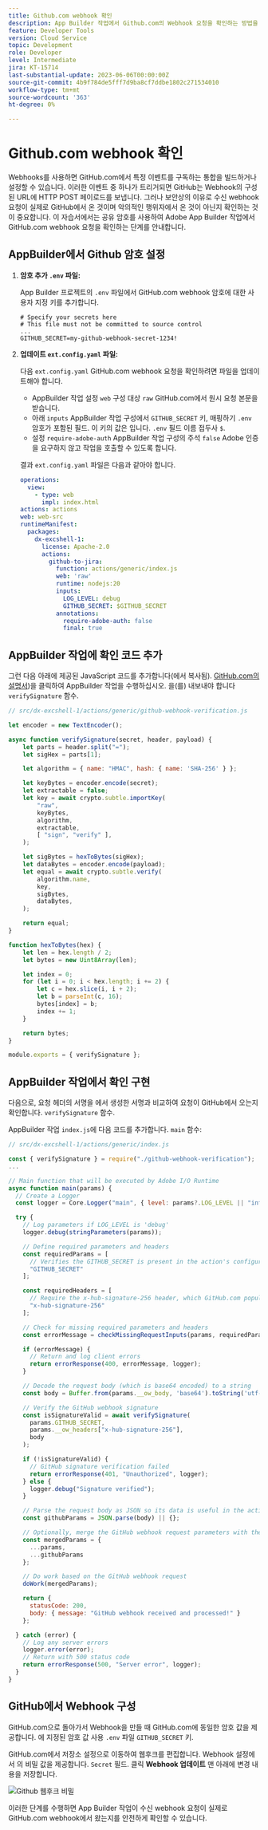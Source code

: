 ```yaml
---
title: Github.com webhook 확인
description: App Builder 작업에서 Github.com의 Webhook 요청을 확인하는 방법을 알아봅니다.
feature: Developer Tools
version: Cloud Service
topic: Development
role: Developer
level: Intermediate
jira: KT-15714
last-substantial-update: 2023-06-06T00:00:00Z
source-git-commit: 4b9f784de5fff7d9ba8cf7ddbe1802c271534010
workflow-type: tm+mt
source-wordcount: '363'
ht-degree: 0%

---
```



# Github.com webhook 확인

Webhooks를 사용하면 GitHub.com에서 특정 이벤트를 구독하는 통합을 빌드하거나 설정할 수 있습니다. 이러한 이벤트 중 하나가 트리거되면 GitHub는 Webhook의 구성된 URL에 HTTP POST 페이로드를 보냅니다. 그러나 보안상의 이유로 수신 webhook 요청이 실제로 GitHub에서 온 것이며 악의적인 행위자에서 온 것이 아닌지 확인하는 것이 중요합니다. 이 자습서에서는 공유 암호를 사용하여 Adobe App Builder 작업에서 GitHub.com webhook 요청을 확인하는 단계를 안내합니다.

## AppBuilder에서 Github 암호 설정

1. **암호 추가 `.env` 파일:**

   App Builder 프로젝트의 `.env` 파일에서 GitHub.com webhook 암호에 대한 사용자 지정 키를 추가합니다.

   ```env
   # Specify your secrets here
   # This file must not be committed to source control
   ...
   GITHUB_SECRET=my-github-webhook-secret-1234!
   ```

2. **업데이트 `ext.config.yaml` 파일:**

   다음 `ext.config.yaml` GitHub.com webhook 요청을 확인하려면 파일을 업데이트해야 합니다.

   - AppBuilder 작업 설정 `web` 구성 대상 `raw` GitHub.com에서 원시 요청 본문을 받습니다.
   - 아래 `inputs` AppBuilder 작업 구성에서 `GITHUB_SECRET` 키, 매핑하기 `.env` 암호가 포함된 필드. 이 키의 값은 입니다. `.env` 필드 이름 접두사 `$`.
   - 설정 `require-adobe-auth` AppBuilder 작업 구성의 주석 `false` Adobe 인증을 요구하지 않고 작업을 호출할 수 있도록 합니다.

   결과 `ext.config.yaml` 파일은 다음과 같아야 합니다.

   ```yaml
   operations:
     view:
       - type: web
         impl: index.html
   actions: actions
   web: web-src
   runtimeManifest:
     packages:
       dx-excshell-1:
         license: Apache-2.0
         actions:
           github-to-jira:
             function: actions/generic/index.js
             web: 'raw'
             runtime: nodejs:20
             inputs:
               LOG_LEVEL: debug
               GITHUB_SECRET: $GITHUB_SECRET
             annotations:
               require-adobe-auth: false
               final: true
   ```

## AppBuilder 작업에 확인 코드 추가

그런 다음 아래에 제공된 JavaScript 코드를 추가합니다(에서 복사됨). [GitHub.com의 설명서](https://docs.github.com/en/webhooks/using-webhooks/validating-webhook-deliveries#javascript-example))을 클릭하여 AppBuilder 작업을 수행하십시오. 을(를) 내보내야 합니다 `verifySignature` 함수.

```javascript
// src/dx-excshell-1/actions/generic/github-webhook-verification.js

let encoder = new TextEncoder();

async function verifySignature(secret, header, payload) {
    let parts = header.split("=");
    let sigHex = parts[1];

    let algorithm = { name: "HMAC", hash: { name: 'SHA-256' } };

    let keyBytes = encoder.encode(secret);
    let extractable = false;
    let key = await crypto.subtle.importKey(
        "raw",
        keyBytes,
        algorithm,
        extractable,
        [ "sign", "verify" ],
    );

    let sigBytes = hexToBytes(sigHex);
    let dataBytes = encoder.encode(payload);
    let equal = await crypto.subtle.verify(
        algorithm.name,
        key,
        sigBytes,
        dataBytes,
    );

    return equal;
}

function hexToBytes(hex) {
    let len = hex.length / 2;
    let bytes = new Uint8Array(len);

    let index = 0;
    for (let i = 0; i < hex.length; i += 2) {
        let c = hex.slice(i, i + 2);
        let b = parseInt(c, 16);
        bytes[index] = b;
        index += 1;
    }

    return bytes;
}

module.exports = { verifySignature };
```

## AppBuilder 작업에서 확인 구현

다음으로, 요청 헤더의 서명을 에서 생성한 서명과 비교하여 요청이 GitHub에서 오는지 확인합니다. `verifySignature` 함수.

AppBuilder 작업 `index.js`에 다음 코드를 추가합니다. `main` 함수:


```javascript
// src/dx-excshell-1/actions/generic/index.js

const { verifySignature } = require("./github-webhook-verification");
...

// Main function that will be executed by Adobe I/O Runtime
async function main(params) {
  // Create a Logger
  const logger = Core.Logger("main", { level: params?.LOG_LEVEL || "info" });

  try {
    // Log parameters if LOG_LEVEL is 'debug'
    logger.debug(stringParameters(params));

    // Define required parameters and headers
    const requiredParams = [
      // Verifies the GITHUB_SECRET is present in the action's configuration; add other parameters here as needed.
      "GITHUB_SECRET"
    ];

    const requiredHeaders = [
      // Require the x-hub-signature-256 header, which GitHub.com populates with a sha256 hash of the payload
      "x-hub-signature-256"
    ];

    // Check for missing required parameters and headers
    const errorMessage = checkMissingRequestInputs(params, requiredParams, requiredHeaders);

    if (errorMessage) {
      // Return and log client errors
      return errorResponse(400, errorMessage, logger);
    }

    // Decode the request body (which is base64 encoded) to a string
    const body = Buffer.from(params.__ow_body, 'base64').toString('utf-8');

    // Verify the GitHub webhook signature
    const isSignatureValid = await verifySignature(
      params.GITHUB_SECRET,
      params.__ow_headers["x-hub-signature-256"],
      body
    );

    if (!isSignatureValid) {
      // GitHub signature verification failed
      return errorResponse(401, "Unauthorized", logger);
    } else {
      logger.debug("Signature verified");
    }

    // Parse the request body as JSON so its data is useful in the action
    const githubParams = JSON.parse(body) || {};

    // Optionally, merge the GitHub webhook request parameters with the action parameters
    const mergedParams = {
      ...params,
      ...githubParams
    };

    // Do work based on the GitHub webhook request
    doWork(mergedParams);

    return {
      statusCode: 200,
      body: { message: "GitHub webhook received and processed!" }
    };

  } catch (error) {
    // Log any server errors
    logger.error(error);
    // Return with 500 status code
    return errorResponse(500, "Server error", logger);
  }
}
```

## GitHub에서 Webhook 구성

GitHub.com으로 돌아가서 Webhook을 만들 때 GitHub.com에 동일한 암호 값을 제공합니다. 에 지정된 암호 값 사용 `.env` 파일 `GITHUB_SECRET` 키.

GitHub.com에서 저장소 설정으로 이동하여 웹후크를 편집합니다. Webhook 설정에서 의 비밀 값을 제공합니다. `Secret` 필드. 클릭 __Webhook 업데이트__ 맨 아래에 변경 내용을 저장합니다.

![Github 웹후크 비밀](./assets/github-webhook-verification/github-webhook-settings.png)

이러한 단계를 수행하면 App Builder 작업이 수신 webhook 요청이 실제로 GitHub.com webhook에서 왔는지를 안전하게 확인할 수 있습니다.
